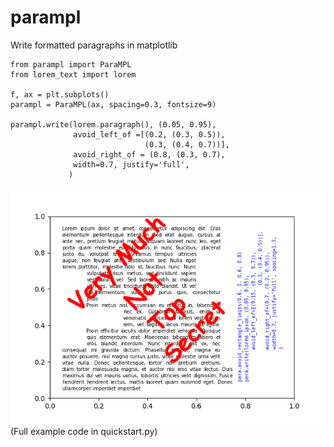 # parampl
Write formatted paragraphs in matplotlib

```
from parampl import ParaMPL
from lorem_text import lorem

f, ax = plt.subplots()
parampl = ParaMPL(ax, spacing=0.3, fontsize=9)

parampl.write(lorem.paragraph(), (0.05, 0.95),
              avoid_left_of =[(0.2, (0.3, 0.5)),
                              (0.3, (0.4, 0.7))],
              avoid_right_of = (0.8, (0.3, 0.7),
              width=0.7, justify='full',
             )
```

![Sample with 'full' justification and avoid areas](https://github.com/duckrojo/parampl/blob/master/sample_full.png?raw=true)
(Full example code in quickstart.py)